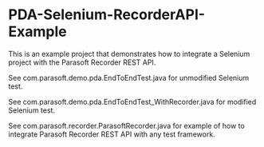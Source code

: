 # PDA-Selenium-RecorderAPI-Example
This is an example project that demonstrates how to integrate a Selenium project with the Parasoft Recorder REST API.

See com.parasoft.demo.pda.EndToEndTest.java for unmodified Selenium test.

See com.parasoft.demo.pda.EndToEndTest_WithRecorder.java for modified Selenium test.

See com.parasoft.recorder.ParasoftRecorder.java for example of how to integrate Parasoft Recorder REST API with any test framework.

